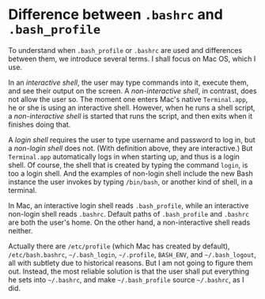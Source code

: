 # Difference between `.bashrc` and `.bash_profile`

To understand when `.bash_profile` or `.bashrc` are used and differences between them, we introduce several terms. I shall focus on Mac OS, which I use. 

In an *interactive shell*, the user may type commands into it, execute them, and see their output on the screen. A *non-interactive shell*, in contrast, does not allow the user so. The moment one enters Mac's native `Terminal.app`, he or she is using an interactive shell. However, when he runs a shell script, a *non-interactive shell* is started that runs the script, and then exits when it finishes doing that. 

A *login shell* requires the user to type username and password to log in, but a *non-login shell* does not. (With definition above, they are interactive.) But `Terminal.app` automatically logs in when starting up, and thus is a login shell. Of course, the shell that is created by typing the command `login`, is too a login shell. And the examples of non-login shell include the new Bash instance the user invokes by typing `/bin/bash`, or another kind of shell, in a terminal.

In Mac, an interactive login shell reads `.bash_profile`, while an interactive non-login shell reads `.bashrc`. Default paths of `.bash_profile` and `.bashrc` are both the user's home. On the other hand, a non-interactive shell reads neither.

Actually there are `/etc/profile` (which Mac has created by default), `/etc/bash.bashrc`, `~/.bash_login`, `~/.profile`, `BASH_ENV`, and `~/.bash_logout`, all with subtlety due to historical reasons. But I am not going to figure them out. Instead, the most reliable solution is that the user shall put everything he sets into `~/.bashrc`, and make `~/.bash_profile` source `~/.bashrc`, as I did.


